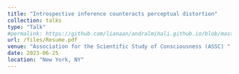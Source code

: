 ```yaml
---
title: "Introspective inference counteracts perceptual distortion"
collection: talks
type: "Talk"
#permalink: https://github.com/lianaan/andralmihali.github.io/blob/master/files/assc.pdf
url: /files/Resume.pdf
venue: "Association for the Scientific Study of Consciousness (ASSC) "
date: 2023-06-25
location: "New York, NY"
---
```

